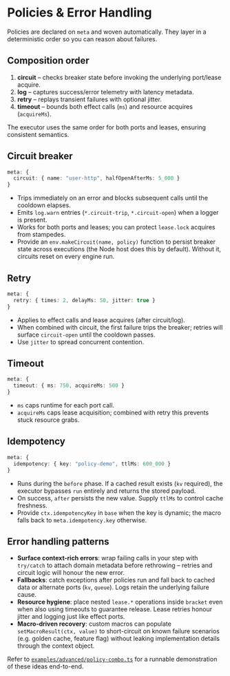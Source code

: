 # Policies & Error Handling

Policies are declared on `meta` and woven automatically. They layer in a
deterministic order so you can reason about failures.

## Composition order

1. **circuit** – checks breaker state before invoking the underlying port/lease
   acquire.
2. **log** – captures success/error telemetry with latency metadata.
3. **retry** – replays transient failures with optional jitter.
4. **timeout** – bounds both effect calls (`ms`) and resource acquires
   (`acquireMs`).

The executor uses the same order for both ports and leases, ensuring consistent
semantics.

## Circuit breaker

```ts
meta: {
  circuit: { name: "user-http", halfOpenAfterMs: 5_000 }
}
```

- Trips immediately on an error and blocks subsequent calls until the cooldown
  elapses.
- Emits `log.warn` entries (`*.circuit-trip`, `*.circuit-open`) when a logger is
  present.
- Works for both ports and leases; you can protect `lease.lock` acquires from
  stampedes.
- Provide an `env.makeCircuit(name, policy)` function to persist breaker state
  across executions (the Node host does this by default). Without it, circuits
  reset on every engine run.

## Retry

```ts
meta: {
  retry: { times: 2, delayMs: 50, jitter: true }
}
```

- Applies to effect calls and lease acquires (after circuit/log).
- When combined with circuit, the first failure trips the breaker; retries will
  surface `circuit-open` until the cooldown passes.
- Use `jitter` to spread concurrent contention.

## Timeout

```ts
meta: {
  timeout: { ms: 750, acquireMs: 500 }
}
```

- `ms` caps runtime for each port call.
- `acquireMs` caps lease acquisition; combined with retry this prevents stuck
  resource grabs.

## Idempotency

```ts
meta: {
  idempotency: { key: "policy-demo", ttlMs: 600_000 }
}
```

- Runs during the `before` phase. If a cached result exists (`kv` required), the
  executor bypasses `run` entirely and returns the stored payload.
- On success, `after` persists the new value. Supply `ttlMs` to control cache
  freshness.
- Provide `ctx.idempotencyKey` in `base` when the key is dynamic; the macro
  falls back to `meta.idempotency.key` otherwise.

## Error handling patterns

- **Surface context-rich errors**: wrap failing calls in your step with
  `try/catch` to attach domain metadata before rethrowing – retries and circuit
  logic will honour the new error.
- **Fallbacks**: catch exceptions after policies run and fall back to cached
  data or alternate ports (`kv`, `queue`). Logs retain the underlying failure
  cause.
- **Resource hygiene**: place nested `lease.*` operations inside `bracket` even
  when also using timeouts to guarantee release. Lease retries honour jitter and
  logging just like effect ports.
- **Macro-driven recovery**: custom macros can populate
  `setMacroResult(ctx, value)` to short-circuit on known failure scenarios (e.g.
  golden cache, feature flag) without leaking implementation details through the
  context object.

Refer to
[`examples/advanced/policy-combo.ts`](./../examples/advanced/policy-combo.ts)
for a runnable demonstration of these ideas end-to-end.
